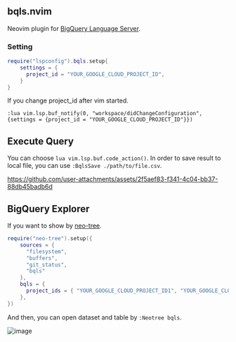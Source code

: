 ## bqls.nvim

Neovim plugin for [BigQuery Language Server](https://github.com/kitagry/bqls).

### Setting

```lua
require("lspconfig").bqls.setup{
    settings = {
      project_id = "YOUR_GOOGLE_CLOUD_PROJECT_ID",
    }
}
```

If you change project_id after vim started.

```vim
:lua vim.lsp.buf_notify(0, "workspace/didChangeConfiguration", {settings = {project_id = "YOUR_GOOGLE_CLOUD_PROJECT_ID"}})
```

## Execute Query

You can choose `lua vim.lsp.buf.code_action()`.
In order to save result to local file, you can use `:BqlsSave ./path/to/file.csv`.

https://github.com/user-attachments/assets/2f5aef83-f341-4c04-bb37-88db45badb6d

## BigQuery Explorer

If you want to show by [neo-tree](https://github.com/nvim-neo-tree/neo-tree.nvim).

```lua
require("neo-tree").setup({
    sources = {
      "filesystem",
      "buffers",
      "git_status",
      "bqls"
    },
    bqls = {
      project_ids = { "YOUR_GOOGLE_CLOUD_PROJECT_ID1", "YOUR_GOOGLE_CLOUD_PROJECT_ID2" },  -- default is {"bigquery-public-data"}
    },
})
```

And then, you can open dataset and table by `:Neotree bqls`.

![image](https://github.com/user-attachments/assets/83d37922-50fa-4c24-b9fd-7355238328fa)
